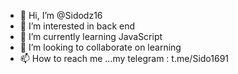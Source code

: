 - 👋 Hi, I’m @Sidodz16
- 👀 I’m interested in back end
- 🌱 I’m currently learning JavaScript 
- 💞️ I’m looking to collaborate on learning 
- 📫 How to reach me ...my telegram : t.me/Sido1691

<!---
Sidodz16/Sidodz16 is a ✨ special ✨ repository because its `README.md` (this file) appears on your GitHub profile.
You can click the Preview link to take a look at your changes.
--->
